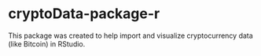 # cryptoData-package-r

This package was created to help import and visualize cryptocurrency data (like Bitcoin) in RStudio.
